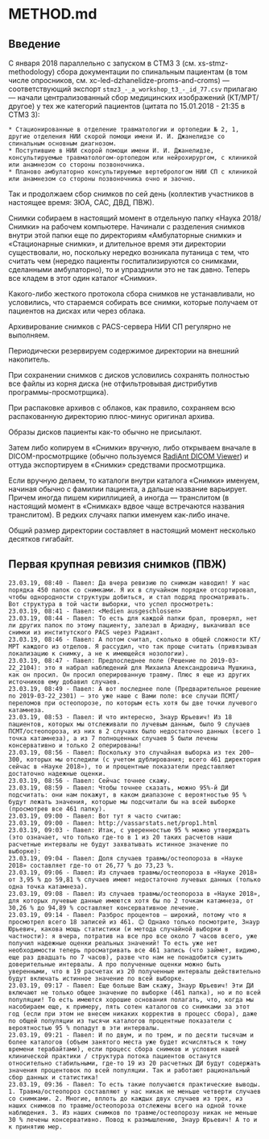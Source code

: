 # METHOD.md

## Введение

С января 2018 параллельно с запуском в СТМЗ 3 (см. xs-stmz-methodology) сбора документации по спинальным пациентам (в том числе опросников, см. xc-led-dzhanelidze-proms-and-croms) — соответствующий экспорт `stmz3_-_a_workshop_t3_-_id_77.csv` прилагаю — начали централизованный сбор медицинских изображений (КТ/МРТ/другое) у тех же категорий пациентов (цитата по 15.01.2018 - 21:35 в СТМЗ 3):

```
* Стационированные в отделение травматологии и ортопедии № 2, 1, другие отделения НИИ скорой помощи имени И. И. Джанелидзе со спинальным основным диагнозом.
* Поступившие в НИИ скорой помощи имени И. И. Джанелидзе, консультируемые травматологом-ортопедом или нейрохирургом, с клиникой или анамнезом со стороны позвоночника.
* Планово амбулаторно консультируемые вертебрологом НИИ СП с клиникой или анамнезом со стороны позвоночника очно и заочно.
```

Так и продолжаем сбор снимков по сей день (коллектив участников в настоящее время: ЗЮА, САС, ДВД, ПВЖ).

Снимки собираем в настоящий момент в отдельную папку «Наука 2018/Снимки» на рабочем компьютере. Начинали с разделения снимков внутри этой папки еще по директориям «Амбулаторные снимки» и «Стационарные снимки», и длительное время эти директории существовали, но, поскольку нередко возникала путаница с тем, что считать чем (нередко пациенты госпитализируются со снимками, сделанными амбулаторно), то и упразднили это не так давно. Теперь все кладем в этот один каталог «Снимки».

Какого-либо жесткого протокола сбора снимков не устанавливали, но условились, что стараемся собирать все снимки, которые получаем от пациентов на дисках или через облака.

Архивирование снимков с PACS-сервера НИИ СП регулярно не выполняем.

Периодически резервируем содержимое директории на внешний накопитель.

При сохранении снимков с дисков условились сохранять полностью все файлы из корня диска (не отфильтровывая дистрибутив программы-просмотрщика).

При распаковке архивов с облаков, как правило, сохраняем всю распакованную директорию плюс-минус оригинал архива.

Образы дисков пациенты как-то обычно не присылают.

Затем либо копируем в «Снимки» вручную, либо открываем вначале в DICOM-просмотрщике (обычно пользуемся [RadiAnt DICOM Viewer](https://www.radiantviewer.com)) и оттуда экспортируем в «Снимки» средствами просмотрщика.

Если вручную делаем, то каталоги внутри каталога «Снимки» именуем, начиная обычно с фамилии пациента, а дальше название варьирует. Причем иногда пишем кириллицией, а иногда — транслитом (в настоящий момент в «Снимках» вдвое чаще встречаются названия транслитом). В редких случаях папки именуем как-либо иначе.

Общий размер директории составляет в настоящий момент несколько десятков гигабайт.

## Первая крупная ревизия снимков (ПВЖ)

```
23.03.19, 08:40 - Павел: Да вчера ревизию по снимкам наводил! У нас порядка 450 папок со снимками. Я их в случайном порядке отсортировал, чтобы однородности структуры добиться, и стал подряд просматривать. Вот структура в той части выборки, что успел просмотреть:
23.03.19, 08:41 - Павел: <Medien ausgeschlossen>
23.03.19, 08:44 - Павел: То есть для каждой папки брал, проверял, нет ли других папок по этому пациенту, залезал в Ариадну, выкачивал все снимки из институтского PACS через Радиант.
23.03.19, 08:46 - Павел: А потом считал, сколько в общей сложности КТ/МРТ каждого из отделов. Я рассудил, что так проще считать (привязывая локализацию к снимку, а не к имеющейся нозологии).
23.03.19, 08:47 - Павел: Предпоследнее поле (Решение по 2019-03-22_2104): это я набрал наблюдений для Михаила Александровича Мушкина, как он просил. Он просил оперированную травму. Плюс я еще из других источников ему добавил случаев.
23.03.19, 08:49 - Павел: А вот последнее поле (Предварительное решение по 2019-03-22_2301) — это уже наше с Вами поле: все случаи ПСМТ/переломов при остеопорозе, по которым есть хотя бы две точки лучевого катамнеза.
23.03.19, 08:53 - Павел: И что интересно, Знаур Юрьевич! Из 18 пациентов, которых мы отслеживали по лучевым данным, было 9 случаев ПСМТ/остеопороза, из них в 2 случаях было недостаточно данных (всего 1 точка катамнеза), а из 7 полноценных случаев 5 были лечены консервативно и только 2 оперированы!
23.03.19, 08:56 - Павел: Поскольку это случайная выборка из тех 200–300, которых мы отследили (с учетом дублирования; всего 461 директория сейчас в «Науке 2018»), то и процентные показатели представляют достаточно надежные оценки.
23.03.19, 08:56 - Павел: Сейчас точнее скажу.
23.03.19, 08:59 - Павел: Чтобы точнее сказать, можно 95%-й ДИ подсчитать: они нам покажут, в каком диапазоне с вероятностью 95 % будут лежать значения, которые мы подсчитали бы на всей выборке (просмотрев все 461 папку).
23.03.19, 09:00 - Павел: Вот тут я часто считаю:
23.03.19, 09:00 - Павел: http://vassarstats.net/prop1.html
23.03.19, 09:03 - Павел: Итак, с уверенностью 95 % можно утверждать (это означает, что только где-то в 1 из 20 таких расчетов наши расчетные интервалы не будут захватывать истинное значение по выборке):
23.03.19, 09:04 - Павел: Доля случаев травмы/остеопороза в «Науке 2018» составляет где-то от 26,77 % до 73,23 %.
23.03.19, 09:06 - Павел: Из случаев травмы/остеопороза в «Науке 2018» от 3,95 % до 59,81 % случаев имеют недостаточно лучевых данных (только одна точка катамнеза).
23.03.19, 09:08 - Павел: Из случаев травмы/остеопороза в «Науке 2018», для которых лучевые данные имеются хотя бы по 2 точкам катамнеза, от 30,26 % до 94,89 % составляет консервативное лечение.
23.03.19, 09:14 - Павел: Разброс процентов — широкий, потому что я просмотрел всего 18 записей из 461. 😊 Однако только посмотрите, Знаур Юрьевич, какова мощь статистики (и метода случайной выборки в частности): я вчера, потратив на все про все около 7 часов всего, уже получил надежные оценки реальных значений! То есть уже нет необходимости теперь просматривать все 461 запись (что займет, видимо, еще раз двадцать по 7 часов), разве что нам не понадобится сузить доверительные интервалы. А про полученные оценки можно быть уверенными, что в 19 расчетах из 20 полученные интервалы действительно будут включать истинное значение по всей выборке.
23.03.19, 09:17 - Павел: Еще больше Вам скажу, Знаур Юрьевич! Эти ДИ включают не только общее значение по выборке (461 папка), но и по всей популяции! То есть имеются хорошие основания полагать, что, когда мы насобираем еще, к примеру, пять сотен каталогов со снимками за этот год (если при этом не внесем никаких корректив в процесс сбора), даже по общей популяции из тысячи каталогов процентные показатели с вероятностью 95 % попадут в эти интервалы.
23.03.19, 09:21 - Павел: И по двум, и по трем, и по десяти тысячам и более каталогов (объем занятого места уже будет исчисляться к тому времени терабайтами), если процесс сбора снимков и условия нашей клинической практики / структура потока пациентов останутся относительно стабильными, где-то 19 из 20 расчетных ДИ будут содержать значения процентовок по всей популяции. Так и работают рациональный сбор данных и статистика!
23.03.19, 09:36 - Павел: То есть такие получаются практические выводы. 1. Травма/остеопороз составляют у нас никак не меньше четверти случаев со снимками. 2. Многие, вплоть до каждых двух случаев из трех, из наших снимков по травме/остеопороза отслежены всего на одной точке наблюдения. 3. Из наших снимков по травме/остеопорозу никак не меньше 30 % лечены консервативно. Повод к размышлению, Знаур Юрьевич! А то и к принятию мер.
```
